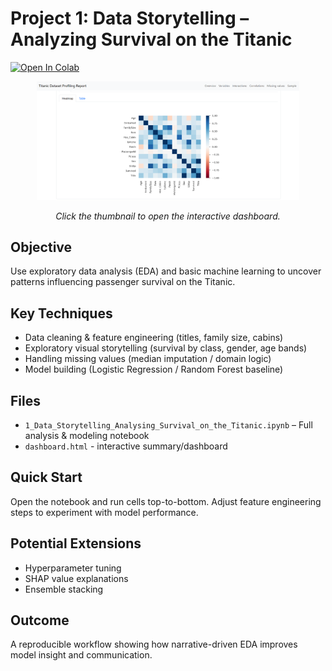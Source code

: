 # Project 1: Data Storytelling – Analyzing Survival on the Titanic

[![Open In Colab](https://colab.research.google.com/assets/colab-badge.svg)](https://colab.research.google.com/drive/16hjvYuPTBMe7cMAlaWJZtxTaAZ8qVHaj)

<p align="center">
	<a href="https://arnavlabh.github.io/ML-Projects-GFG/01_dashboard.html" target="_blank">
		<img src="https://raw.githubusercontent.com/ArnavLabh/ML-Projects-GFG/main/assets/thumbnails/01_dashboard_thumb.png" alt="Titanic Survival Dashboard" width="420" />
	</a>
</p>

<p align="center"><em>Click the thumbnail to open the interactive dashboard.</em></p>

## Objective
Use exploratory data analysis (EDA) and basic machine learning to uncover patterns influencing passenger survival on the Titanic.

## Key Techniques
- Data cleaning & feature engineering (titles, family size, cabins)
- Exploratory visual storytelling (survival by class, gender, age bands)
- Handling missing values (median imputation / domain logic)
- Model building (Logistic Regression / Random Forest baseline)

## Files
- `1_Data_Storytelling_Analysing_Survival_on_the_Titanic.ipynb` – Full analysis & modeling notebook
- `dashboard.html` - interactive summary/dashboard

## Quick Start
Open the notebook and run cells top-to-bottom. Adjust feature engineering steps to experiment with model performance.

## Potential Extensions
- Hyperparameter tuning
- SHAP value explanations
- Ensemble stacking

## Outcome
A reproducible workflow showing how narrative-driven EDA improves model insight and communication.
